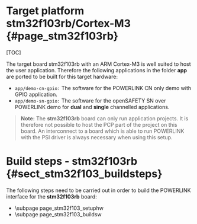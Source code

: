 Target platform stm32f103rb/Cortex-M3 {#page_stm32f103rb}
============

[TOC]


The target board stm32f103rb with an ARM Cortex-M3 is well suited to host the
user application. Therefore the following applications in the folder **app** are
ported to be built for this target hardware:
- `app/demo-cn-gpio:` The software for the POWERLINK CN only demo with GPIO application.
- `app/demo-sn-gpio:` The software for the openSAFETY SN over POWERLINK demo for
   **dual** and **single** channelled applications.

> **Note:** The **stm32f103rb** board can only run application projects. It is
> therefore not possible to host the PCP part of the project on this board. An
> interconnect to a board which is able to run POWERLINK with the PSI driver is
> always necessary when using this setup.

# Build steps - stm32f103rb   {#sect_stm32f103_buildsteps}
The following steps need to be carried out in order to build the POWERLINK interface
for the **stm32f103rb** board:
- \subpage page_stm32f103_setuphw
- \subpage page_stm32f103_buildsw
